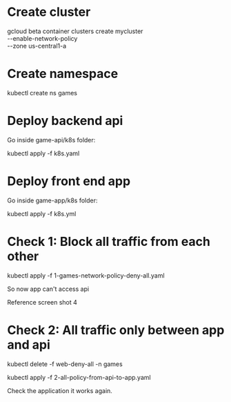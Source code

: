 # Create cluster

gcloud beta container clusters create mycluster \
    --enable-network-policy \
    --zone us-central1-a

# Create namespace	
kubectl create ns games

# Deploy backend api

Go inside game-api/k8s folder:

kubectl apply -f k8s.yaml

# Deploy front end app

Go inside game-app/k8s folder:

kubectl apply -f k8s.yml


# Check 1: Block all traffic from each other

kubectl apply -f 1-games-network-policy-deny-all.yaml

So now app can't access api

Reference screen shot 4


# Check 2: All traffic only between app and api

kubectl delete -f web-deny-all -n games

kubectl apply -f 2-all-policy-from-api-to-app.yaml

Check the application it works again.